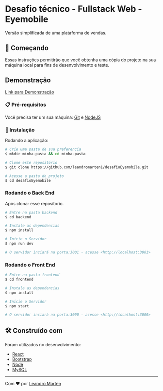 # Desafio técnico - Fullstack Web - Eyemobile

Versão simplificada de uma plataforma de vendas.

## 🚀 Começando

Essas instruções permitirão que você obtenha uma cópia do projeto na sua máquina local para fins de desenvolvimento e teste.

## Demonstração

[Link para Demonstração](https://frontend-desafio-eye.herokuapp.com)


### 📋 Pré-requisitos

Você precisa ter um sua máquina:
[Git](https://git-scm.com/) e [NodeJS](https://nodejs.org/en/)


### 🔧 Instalação

Rodando a aplicação:

```bash
# Crie uma pasta de sua preferencia
$ mkdir minha-pasta && cd minha-pasta

# Clone este repositório
$ git clone https://github.com/leandromarten1/desafioEyemobile.git

# Acesse a pasta do projeto
$ cd desafioEyemobile

```

### Rodando o Back End

Após clonar esse repositório.

```bash
# Entre na pasta backend
$ cd backend

# Instale as dependencias
$ npm install

# Inicie o Servidor
$ npm run dev

# O servidor inciará na porta:3001 - acesse <http://localhost:3001>
```

### Rodando o Front End

```bash
# Entre na pasta frontend
$ cd frontend

# Instale as dependencias
$ npm install

# Inicie o Servidor
$ npm start

# O servidor inciará na porta:3000 - acesse <http://localhost:3000>
```

## 🛠️ Construído com

Foram utilizados no desenvolvimento:

* [React](https://pt-br.reactjs.org/) 
* [Bootstrap](https://getbootstrap.com/)
* [Node](https://nodejs.org/en/)
* [MySQL](https://www.mysql.com/)


---
Com ❤️ por [Leandro Marten](https://github.com/leandromarten1)
